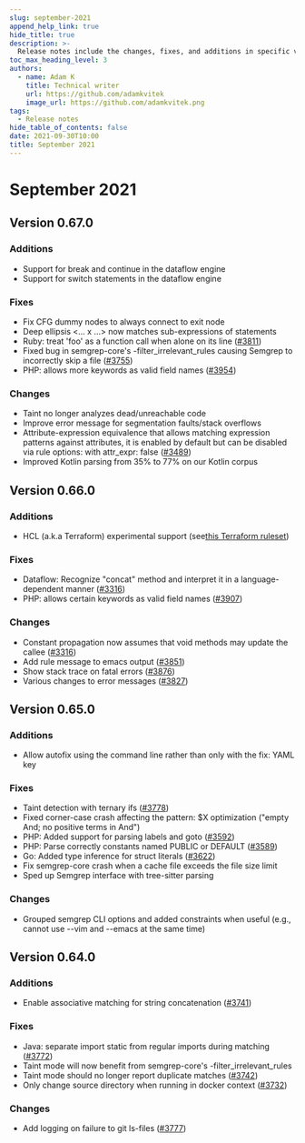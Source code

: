 ```yaml
---
slug: september-2021
append_help_link: true
hide_title: true
description: >-
  Release notes include the changes, fixes, and additions in specific versions of Semgrep.
toc_max_heading_level: 3
authors:
  - name: Adam K
    title: Technical writer
    url: https://github.com/adamkvitek
    image_url: https://github.com/adamkvitek.png
tags: 
  - Release notes
hide_table_of_contents: false
date: 2021-09-30T10:00
title: September 2021
---
```


# September 2021

## Version 0.67.0

### Additions

- Support for break and continue in the dataflow engine
- Support for switch statements in the dataflow engine

### Fixes

- Fix CFG dummy nodes to always connect to exit node
- Deep ellipsis &lt;... x ...&gt; now matches sub-expressions of statements
- Ruby: treat 'foo' as a function call when alone on its line ([#3811](https://github.com/semgrep/semgrep/issues/3811))
- Fixed bug in semgrep-core's -filter_irrelevant_rules causing Semgrep to incorrectly skip a file ([#3755](https://github.com/semgrep/semgrep/issues/3755))
- PHP: allows more keywords as valid field names ([#3954](https://github.com/semgrep/semgrep/issues/3954))

### Changes

- Taint no longer analyzes dead/unreachable code
- Improve error message for segmentation faults/stack overflows
- Attribute-expression equivalence that allows matching expression patterns against attributes, it is enabled by default but can be disabled via rule options: with attr_expr: false ([#3489](https://github.com/semgrep/semgrep/issues/3489))
- Improved Kotlin parsing from 35% to 77% on our Kotlin corpus

## Version 0.66.0

### Additions

- HCL (a.k.a Terraform) experimental support (see[this Terraform ruleset](https://semgrep.dev/p/terraform))

### Fixes

- Dataflow: Recognize "concat" method and interpret it in a language-dependent manner ([#3316](https://github.com/semgrep/semgrep/issues/3316))
- PHP: allows certain keywords as valid field names ([#3907](https://github.com/semgrep/semgrep/issues/3907))

### Changes

- Constant propagation now assumes that void methods may update the callee ([#3316](https://github.com/semgrep/semgrep/issues/3316))
- Add rule message to emacs output ([#3851](https://github.com/semgrep/semgrep/pull/3851))
- Show stack trace on fatal errors ([#3876](https://github.com/semgrep/semgrep/pull/3876))
- Various changes to error messages ([#3827](https://github.com/semgrep/semgrep/pull/3827))

## Version 0.65.0

### Additions

- Allow autofix using the command line rather than only with the fix: YAML key

### Fixes

- Taint detection with ternary ifs ([#3778](https://github.com/semgrep/semgrep/issues/3778))
- Fixed corner-case crash affecting the pattern: $X optimization ("empty And; no positive terms in And")
- PHP: Added support for parsing labels and goto ([#3592](https://github.com/semgrep/semgrep/issues/3592))
- PHP: Parse correctly constants named PUBLIC or DEFAULT ([#3589](https://github.com/semgrep/semgrep/issues/3589))
- Go: Added type inference for struct literals ([#3622](https://github.com/semgrep/semgrep/issues/3622))
- Fix semgrep-core crash when a cache file exceeds the file size limit
- Sped up Semgrep interface with tree-sitter parsing

### Changes

- Grouped semgrep CLI options and added constraints when useful (e.g., cannot use --vim and --emacs at the same time)

## Version 0.64.0

### Additions

- Enable associative matching for string concatenation ([#3741](https://github.com/semgrep/semgrep/issues/3741))

### Fixes

- Java: separate import static from regular imports during matching ([#3772](https://github.com/semgrep/semgrep/issues/3772))
- Taint mode will now benefit from semgrep-core's -filter_irrelevant_rules
- Taint mode should no longer report duplicate matches ([#3742](https://github.com/semgrep/semgrep/issues/3742))
- Only change source directory when running in docker context ([#3732](https://github.com/semgrep/semgrep/pull/3732))

### Changes

- Add logging on failure to git ls-files ([#3777](https://github.com/semgrep/semgrep/pull/3777))
